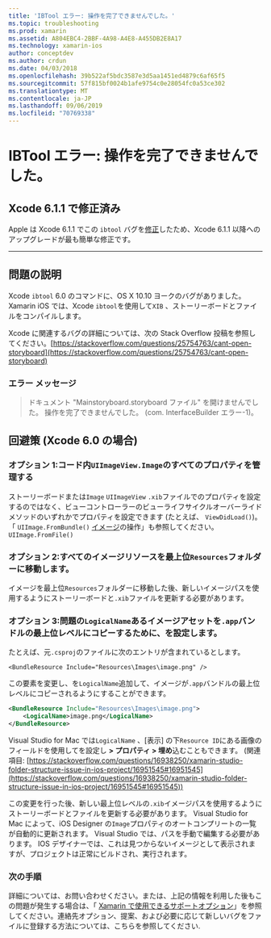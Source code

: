 ```yaml
---
title: 'IBTool エラー: 操作を完了できませんでした。'
ms.topic: troubleshooting
ms.prod: xamarin
ms.assetid: A804EBC4-2BBF-4A98-A4E8-A455DB2E8A17
ms.technology: xamarin-ios
author: conceptdev
ms.author: crdun
ms.date: 04/03/2018
ms.openlocfilehash: 39b522af5bdc3587e3d5aa1451ed4879c6af65f5
ms.sourcegitcommit: 57f815bf0024b1afe9754c0e28054fc0a53ce302
ms.translationtype: MT
ms.contentlocale: ja-JP
ms.lasthandoff: 09/06/2019
ms.locfileid: "70769338"
---
```

# <a name="ibtool-error-the-operation-couldnt-be-completed"></a>IBTool エラー: 操作を完了できませんでした。

## <a name="fixed-in-xcode-611"></a>Xcode 6.1.1 で修正済み

Apple は Xcode 6.1.1 でこの `ibtool` バグを[修正](https://developer.apple.com/library/content/documentation/Xcode/Conceptual/RN-Xcode-Archive/Chapters/xc6_release_notes.html#//apple_ref/doc/uid/TP40016994-CH4-SW1)したため、Xcode 6.1.1 以降へのアップグレードが最も簡単な修正です。

* * *

## <a name="description-of-the-problem"></a>問題の説明

Xcode `ibtool` 6.0 のコマンドに、OS X 10.10 ヨークのバグがありました。 Xamarin iOS では、Xcode `ibtool`を使用して`XIB` 、ストーリーボードとファイルをコンパイルします。

Xcode に関連するバグの詳細については、次の Stack Overflow 投稿を参照してください。[https://stackoverflow.com/questions/25754763/cant-open-storyboard](https://stackoverflow.com/questions/25754763/cant-open-storyboard)

### <a name="error-message"></a>エラー メッセージ

> ドキュメント "Mainstoryboard.storyboard ファイル" を開けませんでした。 操作を完了できませんでした。 (com. InterfaceBuilder エラー-1)。

## <a name="workarounds-for-xcode-60"></a>回避策 (Xcode 6.0 の場合)

### <a name="option-1-manage-all-uiimageviewimage-properties-in-code"></a>オプション 1:コード内`UIImageView.Image`のすべてのプロパティを管理する

ストーリーボードまたは`Image` `UIImageView` `.xib`ファイルでのプロパティを設定するのではなく、ビューコントローラーのビューライフサイクルオーバーライドメソッドのいずれかでプロパティを設定できます (たとえば、 `ViewDidLoad()`)。 「 `UIImage.FromBundle()` [イメージ](~/ios/app-fundamentals/images-icons/index.md)の操作」も参照してください。`UIImage.FromFile()`

### <a name="option-2-move-all-of-the-image-resources-to-the-top-level-resources-folder"></a>オプション 2:すべてのイメージリソースを最上位`Resources`フォルダーに移動します。

イメージを最上位`Resources`フォルダーに移動した後、新しいイメージパスを使用するようにストーリーボードと`.xib`ファイルを更新する必要があります。

### <a name="option-3-set-the-logicalname-for-any-problematic-image-assets-so-they-are-copied-to-the-top-level-of-theapp-bundle"></a>オプション 3:問題の`LogicalName`あるイメージアセットを`.app`バンドルの最上位レベルにコピーするために、を設定します。

たとえば、元`.csproj`のファイルに次のエントリが含まれているとします。

`<BundleResource Include="Resources\Images\image.png" />`

この要素を変更し、を`LogicalName`追加して、イメージが`.app`バンドルの最上位レベルにコピーされるようにすることができます。

```xml
<BundleResource Include="Resources\Images\image.png">
    <LogicalName>image.png</LogicalName>
</BundleResource>
```

Visual Studio for Mac では`LogicalName` 、[表示] の下`Resource ID`にある画像のフィールドを使用してを設定し **> プロパティ > 埋め**込むこともできます。 (関連項目: [https://stackoverflow.com/questions/16938250/xamarin-studio-folder-structure-issue-in-ios-project/16951545#16951545](https://stackoverflow.com/questions/16938250/xamarin-studio-folder-structure-issue-in-ios-project/16951545#16951545))

この変更を行った後、新しい最上位レベルの`.xib`イメージパスを使用するようにストーリーボードとファイルを更新する必要があります。 Visual Studio for Mac によって、iOS Designer の`Image`プロパティのオートコンプリートの一覧が自動的に更新されます。 Visual Studio では、パスを手動で編集する必要があります。 IOS デザイナーでは、これは見つからないイメージとして表示されますが、プロジェクトは正常にビルドされ、実行されます。

### <a name="next-steps"></a>次の手順

詳細については、お問い合わせください。または、上記の情報を利用した後もこの問題が発生する場合は、「 [Xamarin で使用できるサポートオプション](~/cross-platform/troubleshooting/support-options.md)」を参照してください。連絡先オプション、提案、および必要に応じて新しいバグをファイルに登録する方法については、こちらを参照してください. 
